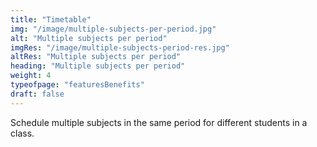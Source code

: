 ```yaml
---
title: "Timetable"         
img: "/image/multiple-subjects-per-period.jpg"
alt: "Multiple subjects per period"
imgRes: "/image/multiple-subjects-period-res.jpg"
altRes: "Multiple subjects per period"
heading: "Multiple subjects per period"
weight: 4
typeofpage: "featuresBenefits"
draft: false
---
```


Schedule multiple subjects in the same period for different students in a class.
